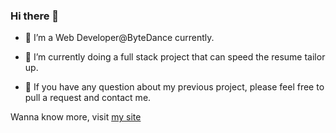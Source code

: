 ### Hi there 👋

- 🔭 I’m a Web Developer@ByteDance currently.

- 🌱 I’m currently doing a full stack project that can speed the resume tailor up.

- 💬 If you have any question about my previous project, please feel free to pull a request and contact me.

Wanna know more, visit [my site](hchen.me)
